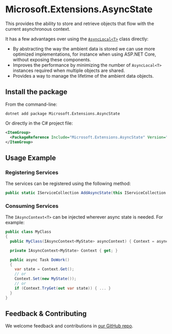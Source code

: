 # Microsoft.Extensions.AsyncState

This provides the ability to store and retrieve objects that flow with the current asynchronous context.

It has a few advantages over using the [`AsyncLocal<T>`](https://learn.microsoft.com/dotnet/api/system.threading.asynclocal-1) class directly:
- By abstracting the way the ambient data is stored we can use more optimized implementations, for instance when using ASP.NET Core, without exposing these components.
- Improves the performance by minimizing the number of `AsyncLocal<T>` instances required when multiple objects are shared.
- Provides a way to manage the lifetime of the ambient data objects.

## Install the package

From the command-line:

```console
dotnet add package Microsoft.Extensions.AsyncState
```

Or directly in the C# project file:

```xml
<ItemGroup>
  <PackageReference Include="Microsoft.Extensions.AsyncState" Version="[CURRENTVERSION]" />
</ItemGroup>
```

## Usage Example

### Registering Services

The services can be registered using the following method:

```csharp
public static IServiceCollection AddAsyncState(this IServiceCollection services)
```

### Consuming Services

The `IAsyncContext<T>` can be injected wherever async state is needed. For example:

```csharp
public class MyClass
{
  public MyClass(IAsyncContext<MyState> asyncContext) { Context = asyncContext }

  private IAsyncContext<MyState> Context { get; }

  public async Task DoWork()
  {
    var state = Context.Get();
    // or
    Context.Set(new MyState());
    // or
    if (Context.TryGet(out var state)) { ... }
  }
}
```

## Feedback & Contributing

We welcome feedback and contributions in [our GitHub repo](https://github.com/dotnet/extensions).

